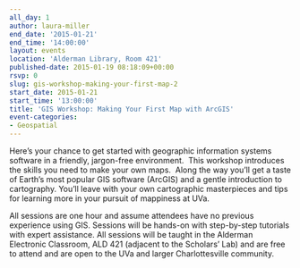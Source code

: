 ```yaml
---
all_day: 1
author: laura-miller
end_date: '2015-01-21'
end_time: '14:00:00'
layout: events
location: 'Alderman Library, Room 421'
published-date: 2015-01-19 08:18:09+00:00
rsvp: 0
slug: gis-workshop-making-your-first-map-2
start_date: 2015-01-21
start_time: '13:00:00'
title: 'GIS Workshop: Making Your First Map with ArcGIS'
event-categories:
- Geospatial
---
```


Here’s your chance to get started with geographic information systems software in a friendly, jargon-free environment.  This workshop introduces the skills you need to make your own maps.  Along the way you’ll get a taste of Earth’s most popular GIS software (ArcGIS) and a gentle introduction to cartography. You’ll leave with your own cartographic masterpieces and tips for learning more in your pursuit of mappiness at UVa.

All sessions are one hour and assume attendees have no previous experience using GIS. Sessions will be hands-on with step-by-step tutorials with expert assistance. All sessions will be taught in the Alderman Electronic Classroom, ALD 421 (adjacent to the Scholars’ Lab) and are free to attend and are open to the UVa and larger Charlottesville community.
